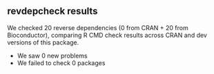 ## revdepcheck results

We checked 20 reverse dependencies (0 from CRAN + 20 from Bioconductor), comparing R CMD check results across CRAN and dev versions of this package.

 * We saw 0 new problems
 * We failed to check 0 packages

